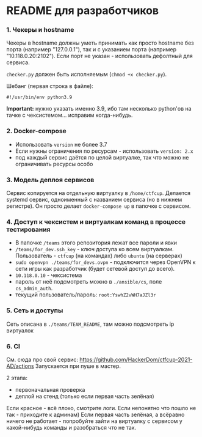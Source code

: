 # README для разработчиков

### 1. Чекеры и hostname
Чекеры в hostname должны уметь принимать как просто hostname без порта (например "127.0.0.1"), так и с указанием порта (например "10.118.0.20:2102").
Если порт не указан - использовать дефолтный для сервиса.

`checker.py` должен быть исполняемым (`chmod +x checker.py`).

Шебанг (первая строка в файле):
```
#!/usr/bin/env python3.9
```

**Important:** нужно указать именно 3.9, ибо там несколько python'ов на тачке с чексистемом... исправим когда-нибудь.

### 2. Docker-compose

* Использовать `version` не более 3.7
* Если нужны ограничения по ресурсам - использовать `version: 2.x`
* под каждый сервис даётся по целой виртуалке, так что можно не ограничивать ресурсы особо

### 3. Модель деплоя сервисов
Сервис копируется на отдельную виртуалку в `/home/ctfcup`.
Делается systemd сервис, одноименный с названием сервиса (но в нижнем регистре).
Он просто делает `docker-compose up` в папочке с сервисом.

### 4. Доступ к чексистем и виртуалкам команд в процессе тестирования

* В папочке `/teams` этого репозитория лежат все пароли и явки
* `/teams/for_dev.ssh_key` - ключ доступа ко всем виртуалкам. Пользователь - `ctfcup` (на командах) либо `ubuntu` (на серверах)
* `sudo openvpn ./teams/for_devs.ovpn` - подключится через OpenVPN к сети игры как разработчик (будет сетевой доступ до всего).
* `10.118.0.10` - чексистема
* пароль от неё подсмотреть можно в `./ansible/cs`, поле `cs_admin_auth`.
* текущий пользователь/пароль: `root:YswhZ2vWH7aJZl3r`

### 5. Сеть и доступы
Сеть описана в `./teams/TEAM_README`, там можно подсмотреть ip виртуалок

### 6. CI
См. сюда про свой сервис: https://github.com/HackerDom/ctfcup-2021-AD/actions
Запускается при пуше в мастер.

2 этапа:
* первоначальная проверка
* деплой на стенд (только если первая часть зелёная)

Если красное - всё плохо, смотрите логи. Если непонятно что пошло не так - приходите к админам)
Если первая часть зелёная, а всёравно ничего не работает - попробуйте зайти на виртуалку с сервисом у какой-нибудь команды и разобраться что не так.
